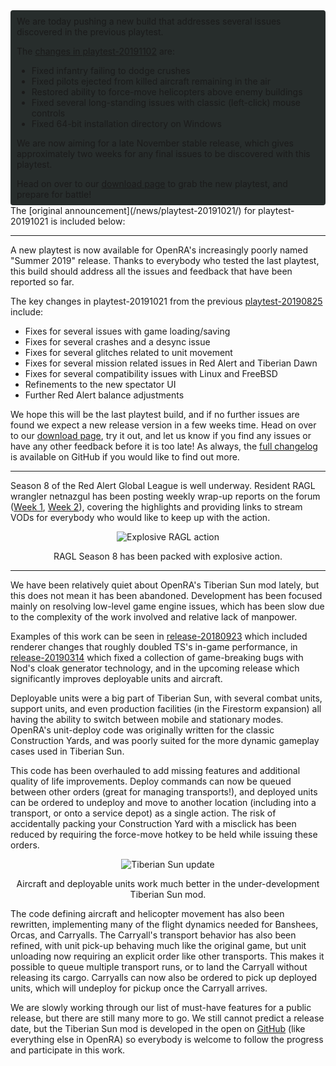 
<div style="border-radius: 4px; background-color: #272d2c; padding: 5px">
<div style="margin: -10px 5px" markdown="1">

We are today pushing a new build that addresses several issues discovered in the previous playtest.

The [changes in playtest-20191102](https://github.com/OpenRA/OpenRA/wiki/Changelog/b86b6d003747ce23f955c9ce5ea578cdac993546) are:

* Fixed infantry failing to dodge crushes
* Fixed pilots ejected from killed aircraft remaining in the air
* Restored ability to force-move helicopters above enemy buildings
* Fixed several long-standing issues with classic (left-click) mouse controls
* Fixed 64-bit installation directory on Windows

We are now aiming for a late November stable release, which gives approximately two weeks for any final issues to be discovered with this playtest.

Head on over to our [download page](/download/) to grab the new playtest, and prepare for battle!

</div>
</div>
The [original announcement](/news/playtest-20191021/) for playtest-20191021 is included below:

<hr />

A new playtest is now available for OpenRA's increasingly poorly named "Summer 2019" release. Thanks to everybody who tested the last playtest, this build should address all the issues and feedback that have been reported so far.

The key changes in playtest-20191021 from the previous [playtest-20190825](/news/playtest-20190825) include:

* Fixes for several issues with game loading/saving
* Fixes for several crashes and a desync issue
* Fixes for several glitches related to unit movement
* Fixes for several mission related issues in Red Alert and Tiberian Dawn
* Fixes for several compatibility issues with Linux and FreeBSD
* Refinements to the new spectator UI
* Further Red Alert balance adjustments

We hope this will be the last playtest build, and if no further issues are found we expect a new release version in a few weeks time.
Head on over to our [download page](/download/), try it out, and let us know if you find any issues or have any other feedback before it is too late!
As always, the [full changelog](https://github.com/OpenRA/OpenRA/wiki/Changelog/e9727bc4e669cdbd5d5b3bfa1e26946d2c4708c7) is available on GitHub if you would like to find out more.

<hr>

Season 8 of the Red Alert Global League is well underway. Resident RAGL wrangler netnazgul has been posting weekly wrap-up reports on the forum ([Week 1](https://forum.openra.net/viewtopic.php?f=85&t=21029), [Week 2](https://forum.openra.net/viewtopic.php?f=85&t=21031)), covering the highlights and providing links to stream VODs for everybody who would like to keep up with the action.

<div style="text-align:center" markdown="1">
<img src="/images/news/20191021-ragl.gif" alt="Explosive RAGL action">

RAGL Season 8 has been packed with explosive action.
</div>

<hr>

We have been relatively quiet about OpenRA's Tiberian Sun mod lately, but this does not mean it has been abandoned. Development has been focused mainly on resolving low-level game engine issues, which has been slow due to the complexity of the work involved and relative lack of manpower.

Examples of this work can be seen in [release-20180923](/news/release-20180923/) which included renderer changes that roughly doubled TS's in-game performance, in [release-20190314](/news/release-20190314) which fixed a collection of game-breaking bugs with Nod's cloak generator technology, and in the upcoming release which significantly improves deployable units and aircraft.

Deployable units were a big part of Tiberian Sun, with several combat units, support units, and even production facilities (in the Firestorm expansion) all having the ability to switch between mobile and stationary modes. OpenRA's unit-deploy code was originally written for the classic Construction Yards, and was poorly suited for the more dynamic gameplay cases used in Tiberian Sun.

This code has been overhauled to add missing features and additional quality of life improvements. Deploy commands can now be queued between other orders (great for managing transports!), and deployed units can be ordered to undeploy and move to another location (including into a transport, or onto a service depot) as a single action. The risk of accidentally packing your Construction Yard with a misclick has been reduced by requiring the force-move hotkey to be held while issuing these orders.

<div style="text-align:center" markdown="1">
<img src="/images/news/20191021-tibsun.png" alt="Tiberian Sun update">

Aircraft and deployable units work much better in the under-development Tiberian Sun mod.
</div>

The code defining aircraft and helicopter movement has also been rewritten, implementing many of the flight dynamics needed for Banshees, Orcas, and Carryalls. The Carryall's transport behavior has also been refined, with unit pick-up behaving much like the original game, but unit unloading now requiring an explicit order like other transports. This makes it possible to queue multiple transport runs, or to land the Carryall without releasing its cargo. Carryalls can now also be ordered to pick up deployed units, which will undeploy for pickup once the Carryall arrives.

We are slowly working through our list of must-have features for a public release, but there are still many more to go. We still cannot predict a release date, but the Tiberian Sun mod is developed in the open on [GitHub](https://github.com/OpenRA/OpenRA) (like everything else in OpenRA) so everybody is welcome to follow the progress and participate in this work.
